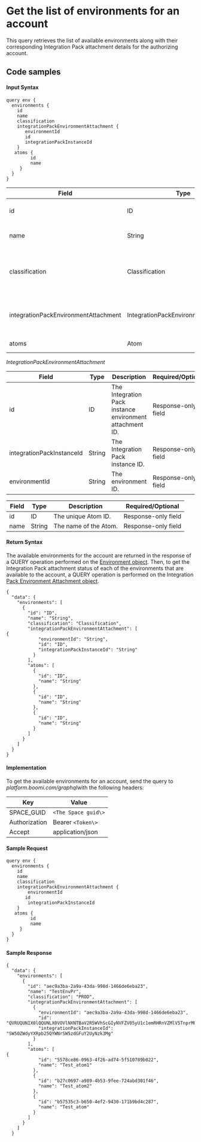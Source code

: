 # Get the list of environments for an account 

<head>
  <meta name="guidename" content="Spaces"/>
  <meta name="context" content="GUID-88017155-ef4a-40b8-a6f6-7907671e0f85"/>
</head>


This query retrieves the list of available environments along with their corresponding Integration Pack attachment details for the authorizing account.

## Code samples 

#### Input Syntax

``` {#codeblock_lcm_dzh_1yb}
query env {
  environments {
    id
    name
    classification
    integrationPackEnvironmentAttachment {
       environmentId
       id
       integrationPackInstanceId
    }
   atoms {
         id
         name
     }
  }
}

```

| Field          | Type           | Description       | Required/Optional   |
| ----------------- | --------- | ----------- | ------------------- |
| id   | ID | The environment ID | Response-only field |
| name                              | String                             | The environment name                | Response-only field |
| classification                    | Classification                     | The classification of the environment. Input value - PROD|TEST | Response-only field |
| integrationPackEnvironmentAttachment | IntegrationPackEnvironmentAttachment | The Integration Pack attachment data | Response-only field |
| atoms                             | Atom                               | The atoms data.                     | Response-only field |




*IntegrationPackEnvironmentAttachment*

| Field                      | Type   | Description                                                  | Required/Optional |
|----------------------------|--------|--------------------------------------------------------------|-------------------|
| id                         | ID     | The Integration Pack instance environment attachment ID.     | Response-only field |
| integrationPackInstanceId  | String | The Integration Pack instance ID.                            | Response-only field |
| environmentId              | String | The environment ID.                                          | Response-only field |


| Field | Type   | Description         | Required/Optional |
|-------|--------|---------------------|-------------------|
| id    | ID     | The unique Atom ID. | Response-only field  |
| name  | String | The name of the Atom.| Response-only field  |


#### Return Syntax

The available environments for the account are returned in the response of a QUERY operation performed on the [Environment object](https://developer.boomi.com/api/platformapi#tag/Environment). Then, to get the Integration Pack attachment status of each of the environments that are available to the account, a QUERY operation is performed on the Integration [Pack Environment Attachment object](https://developer.boomi.com/api/platformapi#tag/IntegrationPackEnvironmentAttachment).

``` {#codeblock_hnr_yzh_1yb}
{
  "data": {
    "environments": [
      {
        "id": "ID",
        "name": "String",
        "classification": "Classification",
        "integrationPackEnvironmentAttachment": [
{
            "environmentId": "String",
            "id": "ID",
            "integrationPackInstanceId": "String"
          }
        ],
        "atoms": [
          {
            "id": "ID",
            "name": "String"
          },
          {
            "id": "ID",
            "name": "String"
          },
          {
            "id": "ID",
            "name": "String"
          }
        ]
      }
    ]
  }
}

```

#### Implementation

To get the available environments for an account, send the query to *platform.boomi.com/graphql*with the following headers:

|Key|Value|
|---|-----|
|SPACE\_GUID|`<The Space guid\>`|
|Authorization|Bearer `<Token\>`|
|Accept|application/json|

#### Sample Request

``` {#codeblock_yyd_d13_1yb}
query env {
  environments {
    id
    name
    classification
    integrationPackEnvironmentAttachment {
        environmentId
       id
        integrationPackInstanceId
    }
   atoms {
         id
         name
     }
  }
}

```

#### Sample Response

``` {#codeblock_unp_213_1yb}
{
  "data": {
    "environments": [
      {
        "id": "aec9a3ba-2a9a-43da-998d-1466de6eba23",
        "name": "TestEnvPr",
        "classification": "PROD",
        "integrationPackEnvironmentAttachment": [
          {
            "environmentId": "aec9a3ba-2a9a-43da-998d-1466de6eba23",
            "id": "QVRUQUNIX0lQQUNLX0VOVlNXNTBaV2R5WVhScGIyNVFZV05yU1c1emRHRnVZMlV5TnprM01nOmFlYzlhM2JhLTJhOWEtNDNkYS05OThkLTE0NjZkZTZlYmEyMw",
            "integrationPackInstanceId": "SW50ZWdyYXRpb25QYWNrSW5zdGFuY2UyNzk3Mg"
          }
        ],
        "atoms": [
{
            "id": "5578ce86-0963-4f26-ad74-5f510789b022",
            "name": "Test_atom1"
          },
          {
            "id": "b27c0697-a989-4b53-9fee-724abd301f46",
            "name": "Test_atom2"
          },
          {
            "id": "b57535c3-b650-4ef2-9430-171b9bd4c287",
            "name": "Test_atom"
          }
        ]
      }
    ]
  }

  

```
